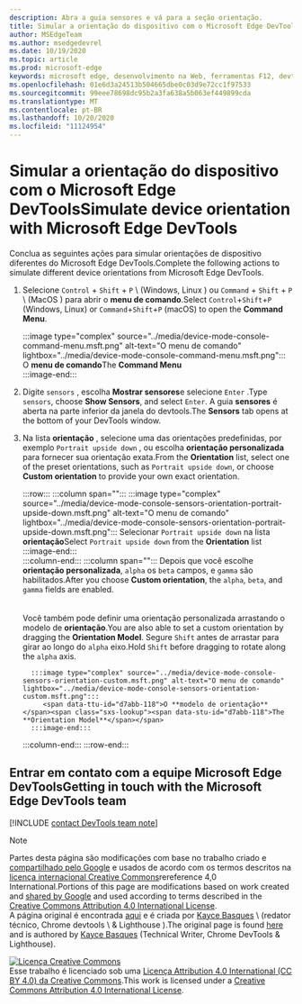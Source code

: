 ```yaml
---
description: Abra a guia sensores e vá para a seção orientação.
title: Simular a orientação do dispositivo com o Microsoft Edge DevTools
author: MSEdgeTeam
ms.author: msedgedevrel
ms.date: 10/19/2020
ms.topic: article
ms.prod: microsoft-edge
keywords: microsoft edge, desenvolvimento na Web, ferramentas F12, devtools
ms.openlocfilehash: 01e6d3a24513b504665dbe0c03d9e72cc1f97533
ms.sourcegitcommit: 99eee78698dc95b2a3fa638a5b063ef449899cda
ms.translationtype: MT
ms.contentlocale: pt-BR
ms.lasthandoff: 10/20/2020
ms.locfileid: "11124954"
---
```

<!-- Copyright Kayce Basques 

   Licensed under the Apache License, Version 2.0 (the "License");
   you may not use this file except in compliance with the License.
   You may obtain a copy of the License at

       https://www.apache.org/licenses/LICENSE-2.0

   Unless required by applicable law or agreed to in writing, software
   distributed under the License is distributed on an "AS IS" BASIS,
   WITHOUT WARRANTIES OR CONDITIONS OF ANY KIND, either express or implied.
   See the License for the specific language governing permissions and
   limitations under the License.  -->

# <span data-ttu-id="d7abb-104">Simular a orientação do dispositivo com o Microsoft Edge DevTools</span><span class="sxs-lookup"><span data-stu-id="d7abb-104">Simulate device orientation with Microsoft Edge DevTools</span></span>  

<span data-ttu-id="d7abb-105">Conclua as seguintes ações para simular orientações de dispositivo diferentes do Microsoft Edge DevTools.</span><span class="sxs-lookup"><span data-stu-id="d7abb-105">Complete the following actions to simulate different device orientations from Microsoft Edge DevTools.</span></span>  

<!--todo: update device orientation section when available -->  

1.  <span data-ttu-id="d7abb-106">Selecione `Control` + `Shift` + `P` \ (Windows, Linux \) ou `Command` + `Shift` + `P` \ (MacOS \) para abrir o **menu de comando**.</span><span class="sxs-lookup"><span data-stu-id="d7abb-106">Select `Control`+`Shift`+`P` \(Windows, Linux\) or `Command`+`Shift`+`P` \(macOS\) to open the **Command Menu**.</span></span>  
    
    :::image type="complex" source="../media/device-mode-console-command-menu.msft.png" alt-text="O menu de comando" lightbox="../media/device-mode-console-command-menu.msft.png":::
       <span data-ttu-id="d7abb-108">O **menu de comando**</span><span class="sxs-lookup"><span data-stu-id="d7abb-108">The **Command Menu**</span></span>  
    :::image-end:::  
    
1.  <span data-ttu-id="d7abb-109">Digite `sensors` , escolha **Mostrar sensores**e selecione `Enter` .</span><span class="sxs-lookup"><span data-stu-id="d7abb-109">Type `sensors`, choose **Show Sensors**, and select `Enter`.</span></span>  <span data-ttu-id="d7abb-110">A guia **sensores** é aberta na parte inferior da janela do devtools.</span><span class="sxs-lookup"><span data-stu-id="d7abb-110">The **Sensors** tab opens at the bottom of your DevTools window.</span></span>  
1.  <span data-ttu-id="d7abb-111">Na lista **orientação** , selecione uma das orientações predefinidas, por exemplo `Portrait upside down` , ou escolha **orientação personalizada** para fornecer sua orientação exata.</span><span class="sxs-lookup"><span data-stu-id="d7abb-111">From the **Orientation** list, select one of the preset orientations, such as `Portrait upside down`, or choose **Custom orientation** to provide your own exact orientation.</span></span>  
    
    :::row:::
       :::column span="":::
          :::image type="complex" source="../media/device-mode-console-sensors-orientation-portrait-upside-down.msft.png" alt-text="O menu de comando" lightbox="../media/device-mode-console-sensors-orientation-portrait-upside-down.msft.png":::
             <span data-ttu-id="d7abb-113">Selecionar `Portrait upside down` na lista **orientação**</span><span class="sxs-lookup"><span data-stu-id="d7abb-113">Select `Portrait upside down` from the **Orientation** list</span></span>  
          :::image-end:::  
       :::column-end:::
       :::column span="":::
          <span data-ttu-id="d7abb-114">Depois que você escolhe **orientação personalizada**, `alpha` os `beta` campos, e `gamma` são habilitados.</span><span class="sxs-lookup"><span data-stu-id="d7abb-114">After you choose **Custom orientation**, the `alpha`, `beta`, and `gamma` fields are enabled.</span></span>  
          <!--See [Alpha][alpha], [Beta][beta], and [Gamma][gamma] to understand how each axis works.  -->  
          <!--todo: update links to alpha, beta, and gamma section when available -->  
          <span data-ttu-id="d7abb-115">Você também pode definir uma orientação personalizada arrastando o modelo de **orientação**.</span><span class="sxs-lookup"><span data-stu-id="d7abb-115">You are also able to set a custom orientation by dragging the **Orientation Model**.</span></span>  <span data-ttu-id="d7abb-116">Segure `Shift` antes de arrastar para girar ao longo do `alpha` eixo.</span><span class="sxs-lookup"><span data-stu-id="d7abb-116">Hold `Shift` before dragging to rotate along the `alpha` axis.</span></span>  
          
          :::image type="complex" source="../media/device-mode-console-sensors-orientation-custom.msft.png" alt-text="O menu de comando" lightbox="../media/device-mode-console-sensors-orientation-custom.msft.png":::
             <span data-ttu-id="d7abb-118">O **modelo de orientação**</span><span class="sxs-lookup"><span data-stu-id="d7abb-118">The **Orientation Model**</span></span>  
          :::image-end:::  
       :::column-end:::
    :::row-end:::
    
## <span data-ttu-id="d7abb-119">Entrar em contato com a equipe Microsoft Edge DevTools</span><span class="sxs-lookup"><span data-stu-id="d7abb-119">Getting in touch with the Microsoft Edge DevTools team</span></span>  

[!INCLUDE [contact DevTools team note](../includes/contact-devtools-team-note.md)]  

<!-- links -->  

<!--[WebFundamentasNativeHardwareDeviceOrientationIndex]: /web/fundamentals/native-hardware/device-orientation/index "Device Orientation & Motion"  -->  
<!--[WebFundamentasNativeHardwareDeviceOrientationIndexAlpha]: /web/fundamentals/native-hardware/device-orientation/index#alpha "Alpha - Device Orientation & Motion"  -->  
<!--[WebFundamentasNativeHardwareDeviceOrientationIndexBeta]: /web/fundamentals/native-hardware/device-orientation/index#beta "Beta - Device Orientation & Motion"  -->  
<!--[WebFundamentasNativeHardwareDeviceOrientationIndexGamma]: /web/fundamentals/native-hardware/device-orientation/index#gamma "Gamma - Device Orientation & Motion"  -->  

> [!NOTE]
> <span data-ttu-id="d7abb-120">Partes desta página são modificações com base no trabalho criado e [compartilhado pelo Google][GoogleSitePolicies] e usados de acordo com os termos descritos na [licença internacional Creative Commons][CCA4IL]rereference 4,0 International.</span><span class="sxs-lookup"><span data-stu-id="d7abb-120">Portions of this page are modifications based on work created and [shared by Google][GoogleSitePolicies] and used according to terms described in the [Creative Commons Attribution 4.0 International License][CCA4IL].</span></span>  
> <span data-ttu-id="d7abb-121">A página original é encontrada [aqui](https://developers.google.com/web/tools/chrome-devtools/device-mode/orientation) e é criada por [Kayce Basques][KayceBasques] \ (redator técnico, Chrome devtools \ & Lighthouse \).</span><span class="sxs-lookup"><span data-stu-id="d7abb-121">The original page is found [here](https://developers.google.com/web/tools/chrome-devtools/device-mode/orientation) and is authored by [Kayce Basques][KayceBasques] \(Technical Writer, Chrome DevTools \& Lighthouse\).</span></span>  

[![Licença Creative Commons][CCby4Image]][CCA4IL]  
<span data-ttu-id="d7abb-123">Esse trabalho é licenciado sob uma [Licença Attribution 4.0 International (CC BY 4.0) da Creative Commons][CCA4IL].</span><span class="sxs-lookup"><span data-stu-id="d7abb-123">This work is licensed under a [Creative Commons Attribution 4.0 International License][CCA4IL].</span></span>  

[CCA4IL]: https://creativecommons.org/licenses/by/4.0  
[CCby4Image]: https://i.creativecommons.org/l/by/4.0/88x31.png  
[GoogleSitePolicies]: https://developers.google.com/terms/site-policies  
[KayceBasques]: https://developers.google.com/web/resources/contributors/kaycebasques  
